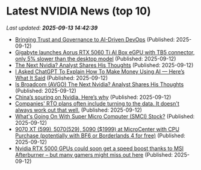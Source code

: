 # Latest NVIDIA News (top 10)
_Last updated: **2025-09-13 14:42:39**_

- [Bringing Trust and Governance to AI-Driven DevOps](https://devops.com/bringing-trust-and-governance-to-ai-driven-devops/) (Published: 2025-09-12)
- [Gigabyte launches Aorus RTX 5060 Ti AI Box eGPU with TB5 connector, only 5% slower than the desktop model](https://www.notebookcheck.net/Gigabyte-launches-Aorus-RTX-5060-Ti-AI-Box-eGPU-with-TB5-connector-only-5-slower-than-the-desktop-model.1112941.0.html) (Published: 2025-09-12)
- [The Next Nvidia? Analyst Shares His Thoughts](https://biztoc.com/x/a7e54676bcfb3219) (Published: 2025-09-12)
- [I Asked ChatGPT To Explain How To Make Money Using AI — Here’s What It Said](https://finance.yahoo.com/news/asked-chatgpt-explain-money-using-120626184.html) (Published: 2025-09-12)
- [Is Broadcom (AVGO) The Next Nvidia? Analyst Shares His Thoughts](https://finance.yahoo.com/news/broadcom-avgo-next-nvidia-analyst-141826832.html) (Published: 2025-09-12)
- [China’s souring on Nvidia. Here’s why](https://gizmodo.com/chinas-souring-on-nvidia-heres-why-2000657632) (Published: 2025-09-12)
- [Companies' RTO plans often include turning to the data. It doesn't always work out that well.](https://www.businessinsider.com/att-rto-stankey-memo-remote-work-rto-microsoft-2025-9) (Published: 2025-09-12)
- [What's Going On With Super Micro Computer (SMCI) Stock?](https://biztoc.com/x/525dfe833dc8deea) (Published: 2025-09-12)
- [9070 XT ($599), 5070 ($529), 5090 ($1999) at MicroCenter with CPU Purchase (potentially with BF6 or Borderlands 4 for free)](https://slickdeals.net/f/18601141-9070-xt-599-5070-529-5090-1999-at-microcenter-with-cpu-purchase-potentially-with-bf6-or-borderlands-4-for-free) (Published: 2025-09-12)
- [Nvidia RTX 5000 GPUs could soon get a speed boost thanks to MSI Afterburner – but many gamers might miss out here](https://www.techradar.com/computing/gpu/nvidia-rtx-5000-gpus-could-soon-get-a-speed-boost-thanks-to-msi-afterburner-but-many-gamers-might-miss-out-here) (Published: 2025-09-12)
